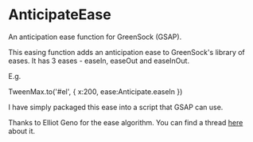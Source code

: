 # AnticipateEase
An anticipation ease function for GreenSock (GSAP).

This easing function adds an anticipation ease to GreenSock's library of eases.
It has 3 eases - easeIn, easeOut and easeInOut.

E.g. 

TweenMax.to('#el', {
  x:200,
  ease:Anticipate.easeIn
})

I have simply packaged this ease into a script that GSAP can use.

Thanks to Elliot Geno for the ease algorithm. You can find a thread [here](http://greensock.com/forums/topic/12000-easing-request-anticipate-ease/) about it.
